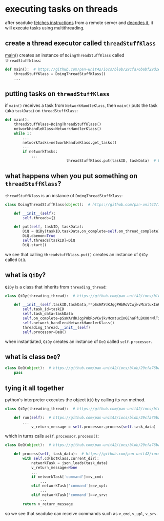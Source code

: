 # executing tasks on threads
after seaduke [fetches instructions](https://github.com/mynameisvinn/Seaduke/blob/master/chapters/fetch.md) from a remote server and [decodes it](https://github.com/mynameisvinn/Seaduke/blob/master/chapters/decode.md), it will execute tasks using multithreading. 

## create a thread executor called `threadStuffKlass`
[main()](https://github.com/pan-unit42/iocs/blob/29cfa76babf29d1eb754a1706526b5aa97d4607b/seaduke/decompiled.py#L2183) creates an instance of `DoingThreadStuffKlass` called `threadStuffklass`:
```python
def main():  # https://github.com/pan-unit42/iocs/blob/29cfa76babf29d1eb754a1706526b5aa97d4607b/seaduke/decompiled.py#L2183
    threadStuffKlass = DoingThreadStuffKlass()
    ...
```

## putting tasks on `threadStuffKlass`
if `main()` receives a task from `NetworkHandleKlass`, then `main()` puts the task (aka `taskData`) on `threadStuffKlass`:
```python
def main():
    threadStuffKlass=DoingThreadStuffKlass()
    networkHandleKlass=NetworkHandlerKlass()
    while 1:
        ...
        networkTasks=networkHandleKlass.get_tasks()
        ...
        if networkTasks:
            ...
                            threadStuffKlass.put(taskID, taskData)  # https://github.com/pan-unit42/iocs/blob/29cfa76babf29d1eb754a1706526b5aa97d4607b/seaduke/decompiled.py#L2198
```
## what happens when you put something on `threadStuffKlass`?
`threadStuffKlass` is an instance of `DoingThreadStuffKlass`:
```python
class DoingThreadStuffKlass(object):  # https://github.com/pan-unit42/iocs/blob/29cfa76babf29d1eb754a1706526b5aa97d4607b/seaduke/decompiled.py#L2111

    def __init__(self):
        self.threads={}

    def put(self, taskID, taskData):
        DiQ = QiDy(taskID,taskData,on_complete=self.on_thread_complete)
        DiQ.daemon=True
        self.threads[taskID]=DiQ
        DiQ.start()

```
we see that calling `threadstuffklass.put()` creates an instance of `QiDy` called `DiQ`.

## what is `QiDy`?
`QiDy` is a class that inherits from `threading_thread`:
```python
class QiDy(threading_thread):  # https://github.com/pan-unit42/iocs/blob/29cfa76babf29d1eb754a1706526b5aa97d4607b/seaduke/decompiled.py#L2057

    def __init__(self,taskID,taskData,**pSsWAYdKJqgPHbRoVCwjkvMcmtuxInGEhaFfLBXUOrNlTzDeiQ):
        self.task_id=taskID
        self.task_data=taskData
        self.on_complete=pSsWAYdKJqgPHbRoVCwjkvMcmtuxInGEhaFfLBXUOrNlTzDeiQ.get('on_complete',None)
        self.network_handler=NetworkHandlerKlass()
        threading_thread.__init__(self)
        self.processor=DeQ()
```
when instantiated, `QiDy` creates an instance of `DeQ` called `self.processor`.

## what is class `DeQ`?
```python
class DeQ(object):  # https://github.com/pan-unit42/iocs/blob/29cfa76babf29d1eb754a1706526b5aa97d4607b/seaduke/decompiled.py#L1974
    pass
```

## tying it all together
python's interpreter executes the object `DiQ` by calling its `run` method. 
```python
class QiDy(threading_thread):  # https://github.com/pan-unit42/iocs/blob/29cfa76babf29d1eb754a1706526b5aa97d4607b/seaduke/decompiled.py#L2057

    def run(self):  # https://github.com/pan-unit42/iocs/blob/29cfa76babf29d1eb754a1706526b5aa97d4607b/seaduke/decompiled.py#L2088
        ...
            v_return_message = self.processor.process(self.task_data)
```
which in turns calls `self.processor.process()`:
```python
class DeQ(object):  # https://github.com/pan-unit42/iocs/blob/29cfa76babf29d1eb754a1706526b5aa97d4607b/seaduke/decompiled.py#L1974

    def process(self, task_data):  # https://github.com/pan-unit42/iocs/blob/29cfa76babf29d1eb754a1706526b5aa97d4607b/seaduke/decompiled.py#L1997
        with self.cd(botKlass.current_dir):
            networkTask = json_loads(task_data)
            v_return_message=None
            ...
            if networkTask['command']==v_cmd:
                ...
            elif networkTask['command']==v_upl:
                ...
            elif networkTask['command']==v_srv:
                ...
        return v_return_message
```
so we see that seaduke can receive commands such as `v_cmd`, `v_upl`, `v_srv`.